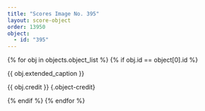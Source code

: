 ```yaml
---
title: "Scores Image No. 395"
layout: score-object
order: 13950
object:
  - id: "395"
---
```


{% for obj in objects.object_list %}
{% if obj.id == object[0].id %}

{{ obj.extended_caption }}

{{ obj.credit }} {.object-credit}

{% endif %}
{% endfor %}
